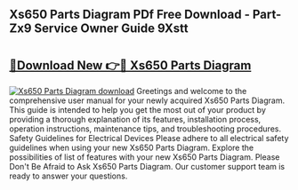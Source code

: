 ## Xs650 Parts Diagram PDf Free Download - Part-Zx9 Service Owner Guide 9Xstt

# <h2><a href="http://dfkek1.blite.top/?on=Xs650+Parts+Diagram">🔗Download New 👉🔴 Xs650 Parts Diagram</a></h2>

[![Xs650 Parts Diagram download](https://i.imgur.com/lujVjoI.png)](http://dfkek1.blite.top/?on=Xs650+Parts+Diagram)
Greetings and welcome to the comprehensive user manual for your newly acquired Xs650 Parts Diagram. This guide is intended to help you get the most out of your product by providing a thorough explanation of its features, installation process, operation instructions, maintenance tips, and troubleshooting procedures. Safety Guidelines for Electrical Devices Please adhere to all electrical safety guidelines when using your new Xs650 Parts Diagram. Explore the possibilities of list of features with your new Xs650 Parts Diagram. Please Don't Be Afraid to Ask Xs650 Parts Diagram. Our customer support team is ready to answer your questions.
